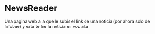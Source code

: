# NewsReader
Una pagina web a la que le subis el link de una noticia (por ahora solo de Infobae) y esta te lee la noticia en voz alta
